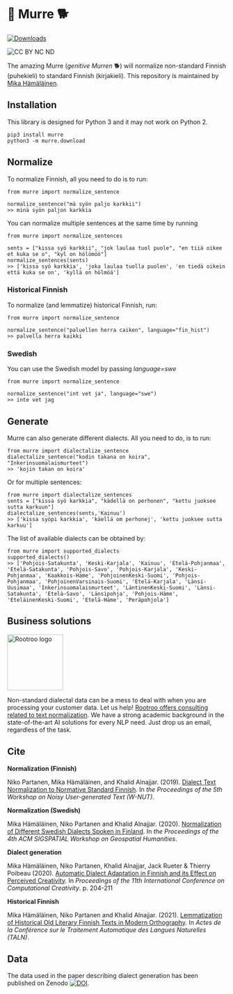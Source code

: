 # 🐶 Murre 🐕

[![Downloads](https://pepy.tech/badge/murre)](https://pepy.tech/project/murre)

![CC BY NC ND](https://i.creativecommons.org/l/by-nc-nd/4.0/88x31.png)

The amazing Murre (*genitive Murren* 🐕) will normalize non-standard Finnish (puhekieli) to standard Finnish (kirjakieli). 
This repository is maintained by [Mika Hämäläinen](https://mikakalevi.com).

## Installation

This library is designed for Python 3 and it may not work on Python 2.

    pip3 install murre
    python3 -m murre.download
    
## Normalize

To normalize Finnish, all you need to do is to run:

    from murre import normalize_sentence
    
    normalize_sentence("mä syön paljo karkkii")
    >> minä syön paljon karkkia

You can normalize multiple sentences at the same time by running

    from murre import normalize_sentences
    
    sents = ["kissa syö karkkii", "jok laulaa tuol puole", "en tiiä oikee et kuka se o", "kyl on hölömöö"]
    normalize_sentences(sents)
    >> ['kissa syö karkkia', 'joka laulaa tuolla puolen', 'en tiedä oikein että kuka se on', 'kyllä on hölmöä']

### Historical Finnish

To normalize (and lemmatize) historical Finnish, run:

    from murre import normalize_sentence
    
    normalize_sentence("paluellen herra caiken", language="fin_hist")
    >> palvella herra kaikki
  
### Swedish

You can use the Swedish model by passing *language=swe*

    from murre import normalize_sentence
    
    normalize_sentence("int vet ja", language="swe")
    >> inte vet jag

## Generate

Murre can also generate different dialects. All you need to do, is to run:

    from murre import dialectalize_sentence
    dialectalize_sentence("kodin takana on koira", "Inkerinsuomalaismurteet")
    >> 'kojin takan on koira'

Or for multiple sentences:

    from murre import dialectalize_sentences
    sents = ["kissa syö karkkia", "kädellä on perhonen", "kettu juoksee sutta karkuun"]
    dialectalize_sentences(sents,'Kainuu')
    >> ['kissa syöpi karkkia', 'käellä om perhonej', 'kettu juoksee sutta karkuu']


The list of available dialects can be obtained by:

    from murre import supported_dialects
    supported_dialects()
    >> ['Pohjois-Satakunta', 'Keski-Karjala', 'Kainuu', 'Etelä-Pohjanmaa', 'Etelä-Satakunta', 'Pohjois-Savo', 'Pohjois-Karjala', 'Keski-Pohjanmaa', 'Kaakkois-Häme', 'PohjoinenKeski-Suomi', 'Pohjois-Pohjanmaa', 'PohjoinenVarsinais-Suomi', 'Etelä-Karjala', 'Länsi-Uusimaa', 'Inkerinsuomalaismurteet', 'LäntinenKeski-Suomi', 'Länsi-Satakunta', 'Etelä-Savo', 'Länsipohja', 'Pohjois-Häme', 'EteläinenKeski-Suomi', 'Etelä-Häme', 'Peräpohjola']

## Business solutions


<img src="https://rootroo.com/cropped-logo-01-png/" alt="Rootroo logo" width="128px" height="128px">

Non-standard dialectal data can be a mess to deal with when you are processing your customer data. Let us help! [Rootroo offers consulting related to text normalization](https://rootroo.com/). We have a strong academic background in the state-of-the-art AI solutions for every NLP need. Just drop us an email, regardless of the task.

## Cite

**Normalization (Finnish)**

Niko Partanen, Mika Hämäläinen, and Khalid Alnajjar. (2019). [Dialect Text Normalization to Normative Standard Finnish](https://www.aclweb.org/anthology/D19-5519/). In *the Proceedings of the 5th Workshop on Noisy User-generated Text (W-NUT)*.


**Normalization (Swedish)**

Mika Hämäläinen, Niko Partanen and Khalid Alnajjar. (2020). [Normalization of Different Swedish Dialects Spoken in Finland](https://www.researchgate.net/publication/346933795_Normalization_of_Different_Swedish_Dialects_Spoken_in_Finland). In *the Proceedings of the 4th ACM SIGSPATIAL Workshop on Geospatial Humanities*.

**Dialect generation**

Mika Hämäläinen, Niko Partanen, Khalid Alnajjar, Jack Rueter & Thierry Poibeau (2020). [Automatic Dialect Adaptation in Finnish and its Effect on Perceived Creativity](https://www.researchgate.net/publication/344157810_Automatic_Dialect_Adaptation_in_Finnish_and_its_Effect_on_Perceived_Creativity). In *Proceedings of the 11th International Conference on Computational Creativity*. p. 204-211

**Historical Finnish**

Mika Hämäläinen, Niko Partanen and Khalid Alnajjar. (2021). [Lemmatization of Historical Old Literary Finnish Texts in Modern Orthography](https://www.researchgate.net/publication/352837692_Lemmatization_of_Historical_Old_Literary_Finnish_Texts_in_Modern_Orthography). In *Actes de la Conférence sur le Traitement Automatique des Langues Naturelles (TALN)*.



## Data

The data used in the paper describing dialect generation has been published on Zenodo [![DOI](https://zenodo.org/badge/DOI/10.5281/zenodo.3885341.svg)](https://doi.org/10.5281/zenodo.3885341).
